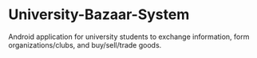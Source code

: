 # University-Bazaar-System
Android application for university students to exchange information, form organizations/clubs, and buy/sell/trade goods.
